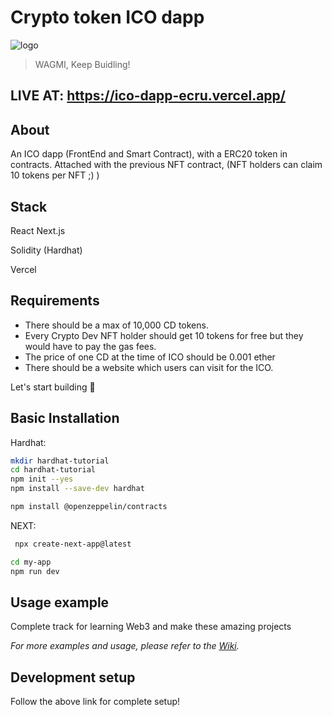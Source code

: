# Crypto token ICO dapp
![logo](https://github.com/libgit2/libgit2sharp/raw/master/square-logo.png)
> WAGMI, Keep Buidling!

## LIVE AT: https://ico-dapp-ecru.vercel.app/

## About

An ICO dapp (FrontEnd and Smart Contract), with a ERC20 token in contracts.
Attached with the previous NFT contract, (NFT holders can claim 10 tokens per NFT ;) )

## Stack

React
Next.js

Solidity (Hardhat)

Vercel

## Requirements

* There should be a max of 10,000 CD tokens.
* Every Crypto Dev NFT holder should get 10 tokens for free but they would have to pay the gas fees.
* The price of one CD at the time of ICO should be 0.001 ether
* There should be a website which users can visit for the ICO.

Let's start building 🚀

## Basic Installation

Hardhat:

```sh
mkdir hardhat-tutorial
cd hardhat-tutorial
npm init --yes
npm install --save-dev hardhat

npm install @openzeppelin/contracts
```

NEXT:

```sh
 npx create-next-app@latest

cd my-app
npm run dev
```

## Usage example

Complete track for learning Web3 and make these amazing projects

_For more examples and usage, please refer to the [Wiki][wiki]._

## Development setup

Follow the above link for complete setup!

<!-- Markdown link & img dfn's -->
[wiki]:  https://www.learnweb3.io/tracks/sophomore
